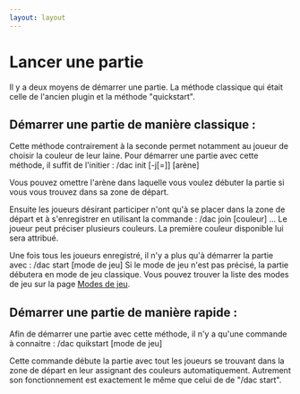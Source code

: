 ```yaml
---
layout: layout
---
```


Lancer une partie
=================

Il y a deux moyens de démarrer une partie. La méthode classique qui était celle de l'ancien plugin et la méthode "quickstart".

Démarrer une partie de manière classique :
------------------------------------------

Cette méthode contrairement à la seconde permet notamment au joueur de choisir la couleur de leur laine.
Pour démarrer une partie avec cette méthode, il suffit de l'initier :
    /dac init [-j[=<couleur>]] [arène]

Vous pouvez omettre l'arène dans laquelle vous voulez débuter la partie si vous vous trouvez dans sa zone de départ.

Ensuite les joueurs désirant participer n'ont qu'à se placer dans la zone de départ et à s'enregistrer en utilisant la commande :
    /dac join [couleur] ...
Le joueur peut préciser plusieurs couleurs. La première couleur disponible lui sera attribué.

Une fois tous les joueurs enregistré, il n'y a plus qu'à démarrer la partie avec :
    /dac start [mode de jeu]
Si le mode de jeu n'est pas précisé, la partie débutera en mode de jeu classique.
Vous pouvez trouver la liste des modes de jeu sur la page [Modes de jeu](/modes.html).


Démarrer une partie de manière rapide :
---------------------------------------
Afin de démarrer une partie avec cette méthode, il n'y a qu'une commande à connaitre :
    /dac quikstart [mode de jeu]

Cette commande débute la partie avec tout les joueurs se trouvant dans la zone de départ en leur assignant des couleurs automatiquement.
Autrement son fonctionnement est exactement le même que celui de de "/dac start".